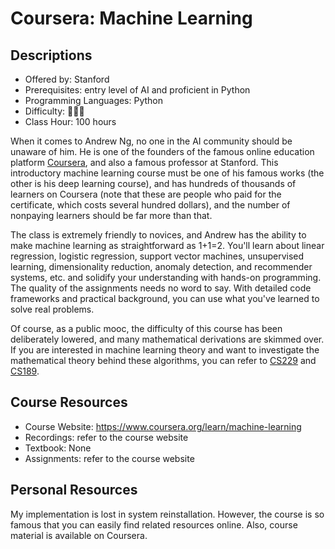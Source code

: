 # Coursera: Machine Learning

## Descriptions

- Offered by: Stanford
- Prerequisites: entry level of AI and proficient in Python
- Programming Languages: Python
- Difficulty: 🌟🌟🌟
- Class Hour: 100 hours

When it comes to Andrew Ng, no one in the AI community should be unaware of him. He is one of the founders of the famous online education platform [Coursera](https://www.coursera.org), and also a famous professor at Stanford. This introductory machine learning course must be one of his famous works (the other is his deep learning course), and has hundreds of thousands of learners on Coursera (note that these are people who paid for the certificate, which costs several hundred dollars), and the number of nonpaying learners should be far more than that.

The class is extremely friendly to novices, and Andrew has the ability to make machine learning as straightforward as 1+1=2. You'll learn about linear regression, logistic regression, support vector machines, unsupervised learning, dimensionality reduction, anomaly detection, and recommender systems, etc. and solidify your understanding with hands-on programming. The quality of the assignments needs no word to say. With detailed code frameworks and practical background, you can use what you've learned to solve real problems.

Of course, as a public mooc, the difficulty of this course has been deliberately lowered, and many mathematical derivations are skimmed over. If you are interested in machine learning theory and want to investigate the mathematical theory behind these algorithms, you can refer to [CS229](CS229.md) and [CS189](CS189.md).

## Course Resources

- Course Website: <https://www.coursera.org/learn/machine-learning>
- Recordings: refer to the course website
- Textbook: None
- Assignments: refer to the course website

## Personal Resources

My implementation is lost in system reinstallation. However, the course is so famous that you can easily find related resources online. Also, course material is available on Coursera.
